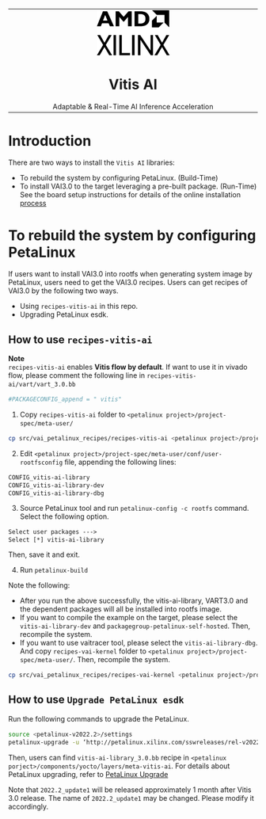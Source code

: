 ﻿<table class="sphinxhide">
 <tr>
   <td align="center"><img src="https://raw.githubusercontent.com/Xilinx/Image-Collateral/main/xilinx-logo.png" width="30%"/><h1>Vitis AI</h1><h0>Adaptable & Real-Time AI Inference Acceleration</h0>
   </td>
 </tr>
</table>


# Introduction
There are two ways to install the `Vitis AI` libraries: 
* To rebuild the system by configuring PetaLinux. (Build-Time)
* To install VAI3.0 to the target leveraging a pre-built package. (Run-Time) See the board setup instructions for details of the online installation [process](../../docs/board_setup/vai_install_to_target)

# To rebuild the system by configuring PetaLinux
If users want to install VAI3.0 into rootfs when generating system image by PetaLinux, users need to get the VAI3.0 recipes.
Users can get recipes of VAI3.0 by the following two ways.
* Using `recipes-vitis-ai` in this repo.
* Upgrading PetaLinux esdk.

## How to use `recipes-vitis-ai`

**Note**  
`recipes-vitis-ai` enables **Vitis flow by default**. If want to use it in vivado flow, please comment the following line in `recipes-vitis-ai/vart/vart_3.0.bb`  
```bash
#PACKAGECONFIG_append = " vitis"
```

1. Copy `recipes-vitis-ai` folder to `<petalinux project>/project-spec/meta-user/`
```bash
cp src/vai_petalinux_recipes/recipes-vitis-ai <petalinux project>/project-spec/meta-user/
```

2. Edit `<petalinux project>/project-spec/meta-user/conf/user-rootfsconfig` file, appending the following lines:
```
CONFIG_vitis-ai-library
CONFIG_vitis-ai-library-dev
CONFIG_vitis-ai-library-dbg
```

3. Source PetaLinux tool and run `petalinux-config -c rootfs` command. Select the following option.
```
Select user packages --->
Select [*] vitis-ai-library
```
Then, save it and exit.

4. Run `petalinux-build`

Note the following:  
* After you run the above successfully, the vitis-ai-library, VART3.0 and the dependent packages will all be installed into rootfs image.  
* If you want to compile the example on the target, please select the `vitis-ai-library-dev` and `packagegroup-petalinux-self-hosted`. Then, recompile the system.   
* If you want to use vaitracer tool, please select the `vitis-ai-library-dbg`. And copy `recipes-vai-kernel` folder to `<petalinux project>/project-spec/meta-user/`. Then, recompile the system.   
```bash
cp src/vai_petalinux_recipes/recipes-vai-kernel <petalinux project>/project-spec/meta-user/
```

## How to use `Upgrade PetaLinux esdk`
Run the following commands to upgrade the PetaLinux.
```bash
source <petalinux-v2022.2>/settings
petalinux-upgrade -u ‘http://petalinux.xilinx.com/sswreleases/rel-v2022/sdkupdate/2022.2_update1/’ -p ‘aarch64’
```
Then, users can find `vitis-ai-library_3.0.bb` recipe in `<petalinux porject>/components/yocto/layers/meta-vitis-ai`.
For details about PetaLinux upgrading, refer to [PetaLinux Upgrade](https://docs.xilinx.com/r/en-US/ug1144-petalinux-tools-reference-guide/petalinux-upgrade-Options)

Note that `2022.2_update1` will be released approximately 1 month after Vitis 3.0 release. The name of `2022.2_update1` may be changed. Please modify it accordingly. 

